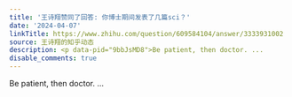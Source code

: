 ```yaml
---
title: '王诗翔赞同了回答: 你博士期间发表了几篇sci？'
date: '2024-04-07'
linkTitle: https://www.zhihu.com/question/609584104/answer/3333931002
source: 王诗翔的知乎动态
description: <p data-pid="9bbJsMD8">Be patient, then doctor. ...
disable_comments: true
---
```

<p data-pid="9bbJsMD8">Be patient, then doctor. ...